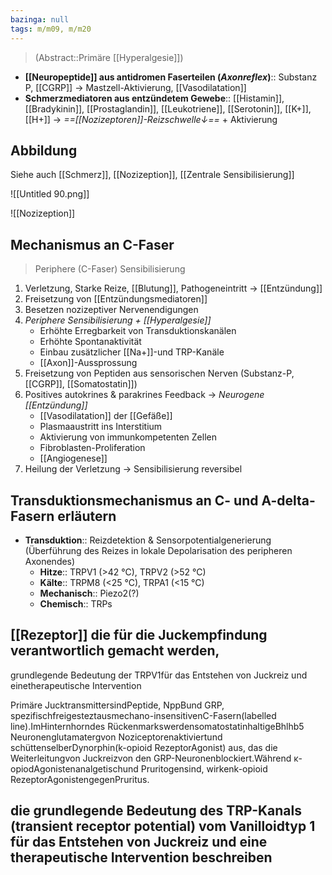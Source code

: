 ```yaml
---
bazinga: null
tags: m/m09, m/m20
---
```

> (Abstract::Primäre [[Hyperalgesie]])
- **[[Neuropeptide]] aus antidromen Faserteilen (*Axonreflex*)**:: Substanz P, [[CGRP]] → Mastzell-Aktivierung, [[Vasodilatation]]
- **Schmerzmediatoren aus entzündetem Gewebe**:: [[Histamin]], [[Bradykinin]], [[Prostaglandin]], [[Leukotriene]], [[Serotonin]], [[K+]], [[H+]] → *==[[Nozizeptoren]]-Reizschwelle↓==* + Aktivierung



## Abbildung
Siehe auch [[Schmerz]], [[Nozizeption]], [[Zentrale Sensibilisierung]]

![[Untitled 90.png]]

![[Nozizeption]]

## Mechanismus an C-Faser
> Periphere (C-Faser) Sensibilisierung 

1. Verletzung, Starke Reize, [[Blutung]], Pathogeneintritt → [[Entzündung]]
2. Freisetzung von [[Entzündungsmediatoren]]
3. Besetzen nozizeptiver Nervenendigungen
4. *Periphere Sensibilisierung + [[Hyperalgesie]]*
    - Erhöhte Erregbarkeit von Transduktionskanälen
    - Erhöhte Spontanaktivität
    - Einbau zusätzlicher [[Na+]]-und TRP-Kanäle
    - [[Axon]]-Aussprossung
5. Freisetzung von Peptiden aus sensorischen Nerven (Substanz-P, [[CGRP]], [[Somatostatin]])
6. Positives autokrines & parakrines Feedback → *Neurogene [[Entzündung]]*
    - [[Vasodilatation]] der [[Gefäße]]
    - Plasmaaustritt ins Interstitium
    - Aktivierung von immunkompetenten Zellen
    - Fibroblasten-Proliferation
    - [[Angiogenese]]
7. Heilung der Verletzung → Sensibilisierung reversibel

## Transduktionsmechanismus an C- und A-delta-Fasern erläutern
- **Transduktion**:: Reizdetektion & Sensorpotentialgenerierung (Überführung des Reizes in lokale Depolarisation des peripheren Axonendes)
    - **Hitze**:: TRPV1 (>42 °C), TRPV2 (>52 °C)
    - **Kälte**:: TRPM8 (<25 °C), TRPA1 (<15 °C)
    - **Mechanisch**:: Piezo2(?)
    - **Chemisch**:: TRPs

## [[Rezeptor]] die für die Juckempfindung verantwortlich gemacht werden,

grundlegende Bedeutung der TRPV1für das Entstehen von Juckreiz und einetherapeutische Intervention

Primäre JucktransmittersindPeptide, NppBund GRP, spezifischfreigesteztausmechano-insensitivenC-Fasern(labelled line).ImHinternhorndes RückenmarkswerdensomatostatinhaltigeBhlhb5 Neuronenglutamatergvon Noziceptorenaktiviertund schüttenselberDynorphin(k-opioid RezeptorAgonist) aus, das die Weiterleitungvon Juckreizvon den GRP-Neuronenblockiert.Während κ-opiodAgonistenanalgetischund Pruritogensind, wirkenk-opioid RezeptorAgonistengegenPruritus.

## die grundlegende Bedeutung des TRP-Kanals (transient receptor potential) vom Vanilloidtyp 1 für das Entstehen von Juckreiz und eine therapeutische Intervention beschreiben
